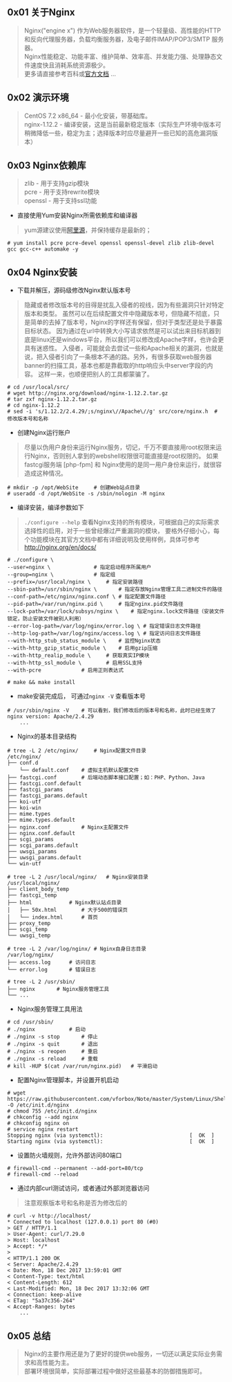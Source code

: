 ## 0x01 关于Nginx
> Nginx("engine x") 作为Web服务器软件，是一个轻量级、高性能的HTTP和反向代理服务器，负载均衡服务器，及电子邮件IMAP/POP3/SMTP 服务器。  
> Nginx性能稳定、功能丰富、维护简单、效率高、并发能力强、处理静态文件速度快且消耗系统资源极少。  
> 更多请直接参考百科或[官方文档](http://nginx.org/docs) ...

## 0x02 演示环境
> CentOS 7.2 x86_64 - 最小化安装，带基础库。  
> nginx-1.12.2 - 编译安装，这是当前最新稳定版本（实际生产环境中版本可稍微降低一些，稳定为主；选择版本时应尽量避开一些已知的高危漏洞版本）

## 0x03 Nginx依赖库
> zlib - 用于支持gzip模块  
> pcre - 用于支持rewrite模块  
> openssl - 用于支持ssl功能  

* 直接使用Yum安装Nginx所需依赖库和编译器

> yum源建议使用[阿里源](http://mirrors.aliyun.com/repo/Centos-6.repo)，并保持缓存是最新的；

```
# yum install pcre pcre-devel openssl openssl-devel zlib zlib-devel gcc gcc-c++ automake -y
```

## 0x04 Nginx安装

* 下载并解压，源码级修改Nginx默认版本号

> 隐藏或者修改版本号的目得是扰乱入侵者的视线，因为有些漏洞只针对特定版本和类型。
> 虽然可以在后续配置文件中隐藏版本号，但隐藏不彻底，只是简单的去掉了版本号，Nginx的字样还有保留，但对于类型还是处于暴露目标状态。
> 因为通过在url中转换大小写请求依然是可以试出来目标机器到底是linux还是windows平台，所以我们可以修改成Apache字样，也许会更具有迷惑性。
> 入侵者，可能就会去尝试一些和Apache相关的漏洞，也就是说，把入侵者引向了一条根本不通的路。另外，有很多获取web服务器banner的扫描工具，基本也都是靠截取的http响应头中server字段的内容。
> 这样一来，也顺便把别人的工具都蒙骗了。

```
# cd /usr/local/src/
# wget http://nginx.org/download/nginx-1.12.2.tar.gz
# tar zxf nginx-1.12.2.tar.gz
# cd nginx-1.12.2
# sed -i 's/1.12.2/2.4.29/;s/nginx\//Apache\//g' src/core/nginx.h  # 修改版本号和名称
```

* 创建Nginx运行账户

> 尽量以伪用户身份来运行Nginx服务，切记，千万不要直接用root权限来运行Nginx，否则别人拿到的webshell权限很可能直接是root权限的。
> 如果fastcgi服务端 [php-fpm] 和 Nginx使用的是同一用户身份来运行，就很容造成这种情况。

```
# mkdir -p /opt/WebSite		# 创建Web站点目录
# useradd -d /opt/WebSite -s /sbin/nologin -M nginx
```

* 编译安装，编译参数如下

> `./configure --help` 查看Nginx支持的所有模块，可根据自己的实际需求选择性的启用，对于一些曾经爆过严重漏洞的模块，
> 要格外仔细小心，每个功能模块在其官方文档中都有详细说明及使用样例，具体可参考 http://nginx.org/en/docs/

```
# ./configure \
--user=nginx \				# 指定启动程序所属用户
--group=nginx \				# 指定组
--prefix=/usr/local/nginx \		# 指定安装路径
--sbin-path=/usr/sbin/nginx \		# 指定存放Nginx管理工具二进制文件的路径
--conf-path=/etc/nginx/nginx.conf \	# 指定配置文件路径
--pid-path=/var/run/nginx.pid \		# 指定nginx.pid文件路径
--lock-path=/var/lock/subsys/nginx \	# 指定nginx.lock文件路径（安装文件锁定，防止安装文件被别人利用）
--error-log-path=/var/log/nginx/error.log \	# 指定错误日志文件路径
--http-log-path=/var/log/nginx/access.log \	# 指定访问日志文件路径
--with-http_stub_status_module \	# 监控Nginx状态
--with-http_gzip_static_module \	# 启用gzip压缩
--with-http_realip_module \		# 获取真实IP模块
--with-http_ssl_module \		# 启用SSL支持
--with-pcre				# 启用正则表达式

# make && make install
```

* make安装完成后， 可通过`nginx -V` 查看版本号
```
# /usr/sbin/nginx -V	# 可以看到，我们修改后的版本号和名称，此时已经生效了
nginx version: Apache/2.4.29
	...
```

* Nginx的基本目录结构
```
# tree -L 2 /etc/nginx/		# Nginx配置文件目录
/etc/nginx/
├── conf.d
	└── default.conf	# 虚拟主机默认配置文件
├── fastcgi.conf		# 后端动态脚本接口配置；如：PHP、Python、Java
├── fastcgi.conf.default    
├── fastcgi_params
├── fastcgi_params.default
├── koi-utf
├── koi-win
├── mime.types
├── mime.types.default
├── nginx.conf			# Nginx主配置文件
├── nginx.conf.default
├── scgi_params
├── scgi_params.default
├── uwsgi_params
├── uwsgi_params.default
└── win-utf

# tree -L 2 /usr/local/nginx/	# Nginx安装目录
/usr/local/nginx/
├── client_body_temp
├── fastcgi_temp
├── html			# Nginx默认站点目录
│   ├── 50x.html		# 大于500的错误页
│   └── index.html		# 首页
├── proxy_temp
├── scgi_temp
└── uwsgi_temp

# tree -L 2 /var/log/nginx/	# Nginx自身日志目录
/var/log/nginx/
├── access.log		# 访问日志
└── error.log		# 错误日志

# tree -L 2 /usr/sbin/
├── nginx		# Nginx服务管理工具
└── ...		
```

* Nginx服务管理工具用法
```
# cd /usr/sbin/
# ./nginx			# 启动
# ./nginx -s stop		# 停止
# ./nginx -s quit		# 退出
# ./nginx -s reopen		# 重启
# ./nginx -s reload		# 重载
# kill -HUP $(cat /var/run/nginx.pid)	# 平滑启动
```

* 配置Nginx管理脚本，并设置开机启动
```
# wget https://raw.githubusercontent.com/vforbox/Note/master/System/Linux/ShellScript/nginx_server_manage.sh -O /etc/init.d/nginx
# chmod 755 /etc/init.d/nginx
# chkconfig --add nginx
# chkconfig nginx on
# service nginx restart
Stopping nginx (via systemctl):                            [  OK  ]
Starting nginx (via systemctl):                            [  OK  ]
```

* 设置防火墙规则，允许外部访问80端口
```
# firewall-cmd --permanent --add-port=80/tcp
# firewall-cmd --reload
```

* 通过内部curl测试访问，或者通过外部浏览器访问

> 注意观察版本号和名称是否为修改后的

```
# curl -v http://localhost/
* Connected to localhost (127.0.0.1) port 80 (#0)
> GET / HTTP/1.1
> User-Agent: curl/7.29.0
> Host: localhost
> Accept: */*
>
< HTTP/1.1 200 OK
< Server: Apache/2.4.29
< Date: Mon, 18 Dec 2017 13:59:01 GMT
< Content-Type: text/html
< Content-Length: 612
< Last-Modified: Mon, 18 Dec 2017 13:32:06 GMT
< Connection: keep-alive
< ETag: "5a37c356-264"
< Accept-Ranges: bytes
	...
```

## 0x05 总结
> Nginx的主要作用还是为了更好的提供web服务，一切还以满足实际业务需求和高性能为主。  
> 部署环境很简单，实际部署过程中做好这些最基本的防御措施即可。
